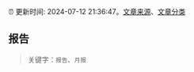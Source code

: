:alarm_clock: 更新时间: 2024-07-12 21:36:47。[文章来源](/README.md)、[文章分类](/TAGS.md)

## 报告


> 关键字：`报告`、`月报`



